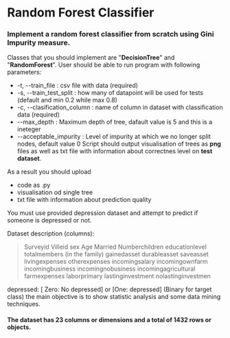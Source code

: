 # Random Forest Classifier

### Implement a random forest classifier from scratch using Gini Impurity measure. 

Classes that you should implement are "**DecisionTree**"  and "**RandomForest**".
User should be able to run program with following parameters:
- -t, --train_file  : csv file with  data (required)
- -s, --train_test_split : how many of datapoint will be used for tests (default and min 0.2  while max 0.8)
- -c, --clasification_column : name of column in dataset with classification data (required)
- --max_depth : Maximum depth of tree, dafault value is 5 and this is a ineteger
- --acceptable_impurity : Level of impurity at which we no longer split nodes, default value 0
Script should output visualisation of trees as **png** files as well as txt file with information about correctnes level on **test dataset**.

As a result you should upload
- code as .py
- visualisation od single tree
- txt file with information about prediction quality

You must use provided depression dataset and attempt to predict if someone is depressed or not.


Dataset description (columns):
>Surveyid Villeid
>sex
>Age
>Married
>Numberchildren educationlevel
>totalmembers (in the family) gainedasset
>durableasset saveasset
>livingexpenses otherexpenses
>incomingsalary incomingownfarm incomingbusiness
>incomingnobusiness
>incomingagricultural farmexpenses
>laborprimary lastinginvestment
>nolastinginvestmen

depressed: [ Zero: No depressed] or [One: depressed] (Binary for target class) the main objective is to show statistic analysis and some data mining techniques.

#### The dataset has 23 columns or dimensions and a total of 1432 rows or objects.
